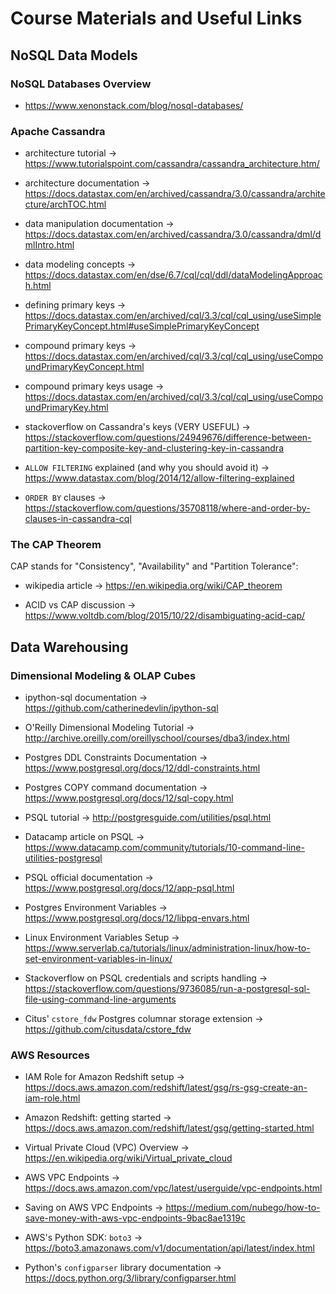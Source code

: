 # Course Materials and Useful Links

## NoSQL Data Models

### NoSQL Databases Overview

* <https://www.xenonstack.com/blog/nosql-databases/>

### Apache Cassandra

* architecture tutorial → <https://www.tutorialspoint.com/cassandra/cassandra_architecture.htm/>

* architecture documentation → <https://docs.datastax.com/en/archived/cassandra/3.0/cassandra/architecture/archTOC.html>

* data manipulation documentation → <https://docs.datastax.com/en/archived/cassandra/3.0/cassandra/dml/dmlIntro.html>

* data modeling concepts → <https://docs.datastax.com/en/dse/6.7/cql/cql/ddl/dataModelingApproach.html>

* defining primary keys → <https://docs.datastax.com/en/archived/cql/3.3/cql/cql_using/useSimplePrimaryKeyConcept.html#useSimplePrimaryKeyConcept>

* compound primary keys → <https://docs.datastax.com/en/archived/cql/3.3/cql/cql_using/useCompoundPrimaryKeyConcept.html>

* compound primary keys usage → <https://docs.datastax.com/en/archived/cql/3.3/cql/cql_using/useCompoundPrimaryKey.html>

* stackoverflow on Cassandra's keys (VERY USEFUL) → <https://stackoverflow.com/questions/24949676/difference-between-partition-key-composite-key-and-clustering-key-in-cassandra>

* `ALLOW FILTERING` explained (and why you should avoid it) → <https://www.datastax.com/blog/2014/12/allow-filtering-explained>

* `ORDER BY` clauses → <https://stackoverflow.com/questions/35708118/where-and-order-by-clauses-in-cassandra-cql>

### The CAP Theorem

CAP stands for "Consistency", "Availability" and "Partition Tolerance":

* wikipedia article → <https://en.wikipedia.org/wiki/CAP_theorem>

* ACID vs CAP discussion → <https://www.voltdb.com/blog/2015/10/22/disambiguating-acid-cap/>

## Data Warehousing

### Dimensional Modeling & OLAP Cubes

* ipython-sql documentation → https://github.com/catherinedevlin/ipython-sql

* O'Reilly Dimensional Modeling Tutorial → <http://archive.oreilly.com/oreillyschool/courses/dba3/index.html>

* Postgres DDL Constraints Documentation → <https://www.postgresql.org/docs/12/ddl-constraints.html>

* Postgres COPY command documentation → <https://www.postgresql.org/docs/12/sql-copy.html>

* PSQL tutorial → <http://postgresguide.com/utilities/psql.html>

* Datacamp article on PSQL → <https://www.datacamp.com/community/tutorials/10-command-line-utilities-postgresql>

* PSQL official documentation → <https://www.postgresql.org/docs/12/app-psql.html>

* Postgres Environment Variables → <https://www.postgresql.org/docs/12/libpq-envars.html>

* Linux Environment Variables Setup → <https://www.serverlab.ca/tutorials/linux/administration-linux/how-to-set-environment-variables-in-linux/>

* Stackoverflow on PSQL credentials and scripts handling → <https://stackoverflow.com/questions/9736085/run-a-postgresql-sql-file-using-command-line-arguments>

* Citus' `cstore_fdw` Postgres columnar storage extension → <https://github.com/citusdata/cstore_fdw>

### AWS Resources

* IAM Role for Amazon Redshift setup → <https://docs.aws.amazon.com/redshift/latest/gsg/rs-gsg-create-an-iam-role.html>

* Amazon Redshift: getting started → <https://docs.aws.amazon.com/redshift/latest/gsg/getting-started.html>

* Virtual Private Cloud (VPC) Overview → <https://en.wikipedia.org/wiki/Virtual_private_cloud>

* AWS VPC Endpoints → <https://docs.aws.amazon.com/vpc/latest/userguide/vpc-endpoints.html>

* Saving on AWS VPC Endpoints → <https://medium.com/nubego/how-to-save-money-with-aws-vpc-endpoints-9bac8ae1319c>

* AWS's Python SDK: `boto3` → <https://boto3.amazonaws.com/v1/documentation/api/latest/index.html>

* Python's `configparser` library documentation → <https://docs.python.org/3/library/configparser.html>